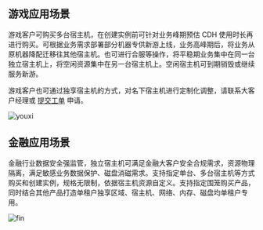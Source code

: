 ## 游戏应用场景

游戏客户可购买多台宿主机，在创建实例前可针对业务峰期预估 CDH 使用时长再进行购买。可根据业务需求部署部分机器专供新游上线，业务高峰期后，将业务从原机器降配迁移往其他宿主机。也可进行合服等操作，将平稳期业务集中在同一台独立宿主机上，将空闲资源集中在另一台宿主机上。空闲宿主机可到期销毁或继续服务新游。

游戏客户也可通过独享宿主机的方式，对名下宿主机进行定制化调整，请联系大客户经理或 [提交工单](https://console.cloud.tencent.com/workorder/category) 申请。

![youxi](http://mc.qcloudimg.com/static/img/2f2f7d7b8bb3439faff1f998853030b9/image.png)


## 金融应用场景

金融行业数据安全强监管，独立宿主机可满足金融大客户安全合规需求，资源物理隔离，满足敏感业务数据保护、磁盘消磁需求。支持指定单台、多台宿主机等方式购买和创建实例，规格无限制，依据宿主机资源自定义。支持指定围笼购买产品，同时结合其他产品打造单租户独享区域、宿主机、网络、内存、磁盘均单租户专用。

![fin](http://mc.qcloudimg.com/static/img/b8ae6b5de3e35202f1fc3d63895d1f97/image.png)

